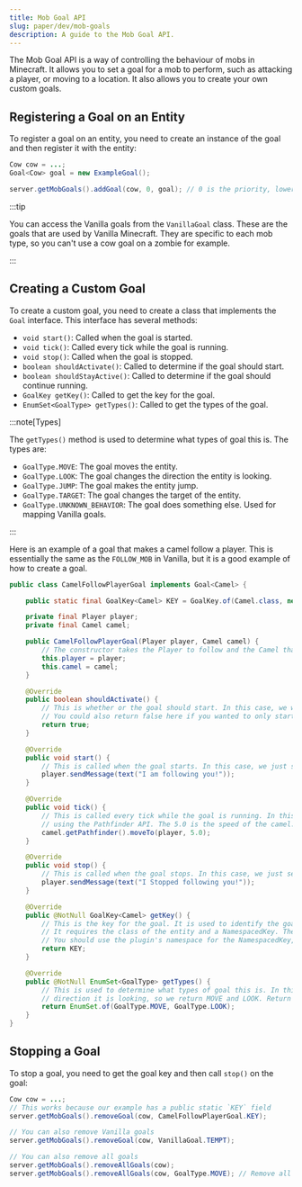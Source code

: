 ```yaml
---
title: Mob Goal API
slug: paper/dev/mob-goals
description: A guide to the Mob Goal API.
---
```


The Mob Goal API is a way of controlling the behaviour of mobs in Minecraft. It allows you to set a goal for a mob to perform, such as
attacking a player, or moving to a location. It also allows you to create your own custom goals.

## Registering a Goal on an Entity

To register a goal on an entity, you need to create an instance of the goal and then register it with the entity:

```java
Cow cow = ...;
Goal<Cow> goal = new ExampleGoal();

server.getMobGoals().addGoal(cow, 0, goal); // 0 is the priority, lower numbers are higher priority
```

:::tip

You can access the Vanilla goals from the `VanillaGoal` class. These are the goals that are used by Vanilla Minecraft.
They are specific to each mob type, so you can't use a cow goal on a zombie for example.

:::

## Creating a Custom Goal

To create a custom goal, you need to create a class that implements the `Goal` interface. This interface has several methods:
- `void start()`: Called when the goal is started.
- `void tick()`: Called every tick while the goal is running.
- `void stop()`: Called when the goal is stopped.
- `boolean shouldActivate()`: Called to determine if the goal should start.
- `boolean shouldStayActive()`: Called to determine if the goal should continue running.
- `GoalKey getKey()`: Called to get the key for the goal.
- `EnumSet<GoalType> getTypes()`: Called to get the types of the goal.

:::note[Types]

The `getTypes()` method is used to determine what types of goal this is. The types are:
- `GoalType.MOVE`: The goal moves the entity.
- `GoalType.LOOK`: The goal changes the direction the entity is looking.
- `GoalType.JUMP`: The goal makes the entity jump.
- `GoalType.TARGET`: The goal changes the target of the entity.
- `GoalType.UNKNOWN_BEHAVIOR`: The goal does something else. Used for mapping Vanilla goals.

:::

Here is an example of a goal that makes a camel follow a player. This is essentially the same as the `FOLLOW_MOB` in Vanilla,
but it is a good example of how to create a goal.

```java
public class CamelFollowPlayerGoal implements Goal<Camel> {

    public static final GoalKey<Camel> KEY = GoalKey.of(Camel.class, new NamespacedKey("testplugin", "camel_follow_player"));

    private final Player player;
    private final Camel camel;

    public CamelFollowPlayerGoal(Player player, Camel camel) {
        // The constructor takes the Player to follow and the Camel that is following
        this.player = player;
        this.camel = camel;
    }

    @Override
    public boolean shouldActivate() {
        // This is whether or the goal should start. In this case, we want the goal to always start so we return true.
        // You could also return false here if you wanted to only start the goal in certain situations.
        return true;
    }

    @Override
    public void start() {
        // This is called when the goal starts. In this case, we just send a message to the player.
        player.sendMessage(text("I am following you!"));
    }

    @Override
    public void tick() {
        // This is called every tick while the goal is running. In this case, we make the camel move towards the player
        // using the Pathfinder API. The 5.0 is the speed of the camel.
        camel.getPathfinder().moveTo(player, 5.0);
    }

    @Override
    public void stop() {
        // This is called when the goal stops. In this case, we just send a message to the player.
        player.sendMessage(text("I Stopped following you!"));
    }

    @Override
    public @NotNull GoalKey<Camel> getKey() {
        // This is the key for the goal. It is used to identify the goal and is used to determine if two goals are the same.
        // It requires the class of the entity and a NamespacedKey. The NamespacedKey is used to identify the goal.
        // You should use the plugin's namespace for the NamespacedKey, not Minecraft or Bukkit.
        return KEY;
    }

    @Override
    public @NotNull EnumSet<GoalType> getTypes() {
        // This is used to determine what types of goal this is. In this case, we are moving the entity and changing the
        // direction it is looking, so we return MOVE and LOOK. Return as many types as you need.
        return EnumSet.of(GoalType.MOVE, GoalType.LOOK);
    }
}
```

## Stopping a Goal

To stop a goal, you need to get the goal key and then call `stop()` on the goal:

```java
Cow cow = ...;
// This works because our example has a public static `KEY` field
server.getMobGoals().removeGoal(cow, CamelFollowPlayerGoal.KEY);

// You can also remove Vanilla goals
server.getMobGoals().removeGoal(cow, VanillaGoal.TEMPT);

// You can also remove all goals
server.getMobGoals().removeAllGoals(cow);
server.getMobGoals().removeAllGoals(cow, GoalType.MOVE); // Remove all MOVE goals
```
